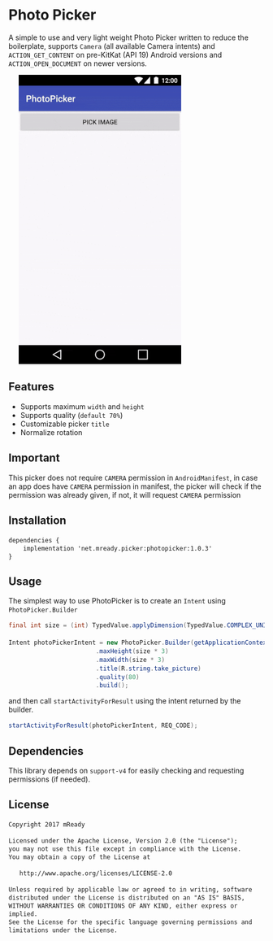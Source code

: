 # Photo Picker

A simple to use and very light weight Photo Picker written to reduce the boilerplate, supports `Camera` (all available Camera intents) and `ACTION_GET_CONTENT` on pre-KitKat (API 19) Android versions and `ACTION_OPEN_DOCUMENT` on newer versions.

<img src="art/demo.gif" width="320" hspace="20" />

## Features

* Supports maximum `width` and `height` 
* Supports quality (`default 70%`)
* Customizable picker `title`
* Normalize rotation

## Important
This picker does not require `CAMERA` permission in `AndroidManifest`, in case an app does have `CAMERA` permission in manifest, the picker will check if the permission was already given, if not, it will request `CAMERA` permission

## Installation

```
dependencies {
    implementation 'net.mready.picker:photopicker:1.0.3'
}
```

## Usage

The simplest way to use PhotoPicker is to create an `Intent` using `PhotoPicker.Builder`

```java
final int size = (int) TypedValue.applyDimension(TypedValue.COMPLEX_UNIT_DIP, 96, getResources().getDisplayMetrics());

Intent photoPickerIntent = new PhotoPicker.Builder(getApplicationContext())
                        .maxHeight(size * 3)
                        .maxWidth(size * 3)
                        .title(R.string.take_picture)
                        .quality(80)
                        .build();

```
and then call `startActivityForResult` using the intent returned by the builder.

```java
startActivityForResult(photoPickerIntent, REQ_CODE);
```

## Dependencies

This library depends on `support-v4` for easily checking and requesting permissions (if needed).

## License

```
Copyright 2017 mReady

Licensed under the Apache License, Version 2.0 (the "License");
you may not use this file except in compliance with the License.
You may obtain a copy of the License at

   http://www.apache.org/licenses/LICENSE-2.0

Unless required by applicable law or agreed to in writing, software
distributed under the License is distributed on an "AS IS" BASIS,
WITHOUT WARRANTIES OR CONDITIONS OF ANY KIND, either express or implied.
See the License for the specific language governing permissions and
limitations under the License.
```
